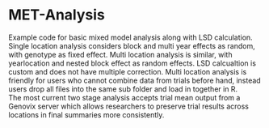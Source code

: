 # MET-Analysis
Example code for basic mixed model analysis along with LSD calculation. Single location analysis considers block and multi year effects as random, with genotype as fixed effect. Multi location analysis is similar, with yearlocation and 
nested block effect as random effects. LSD calcualtion is custom and does not have multiple correction. Multi location analysis is friendly for users who cannot combine data from trials before hand, instead users drop
all files into the same sub folder and load in together in R.  
The most current two stage analysis accepts trial mean output from a Genovix server which allows
researchers to preserve trial results across locations in final summaries more consistently.
 
